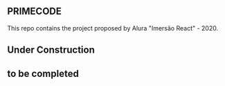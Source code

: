 ## PRIMECODE

This repo contains the project proposed by Alura "Imersão React" - 2020.

## Under Construction


## to be completed
